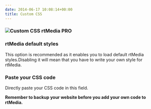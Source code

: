 ```yaml
---
date: 2014-06-17 10:08:14+00:00
title: Custom CSS
---
```


### ![Custom CSS rtMedia PRO](http://docs.rtcamp.com/wp-content/uploads/2014/06/Custom-CSS-rtMedia-PRO.jpg)




### rtMedia default styles


This option is recommended as it enables you to load default rtMedia styles.Disabling it will mean that you have to write your own style for rtMedia.


### Paste your CSS code


Directly paste your CSS code in this field.

**Remember to backup your website before you add your own code to rtMedia.**
